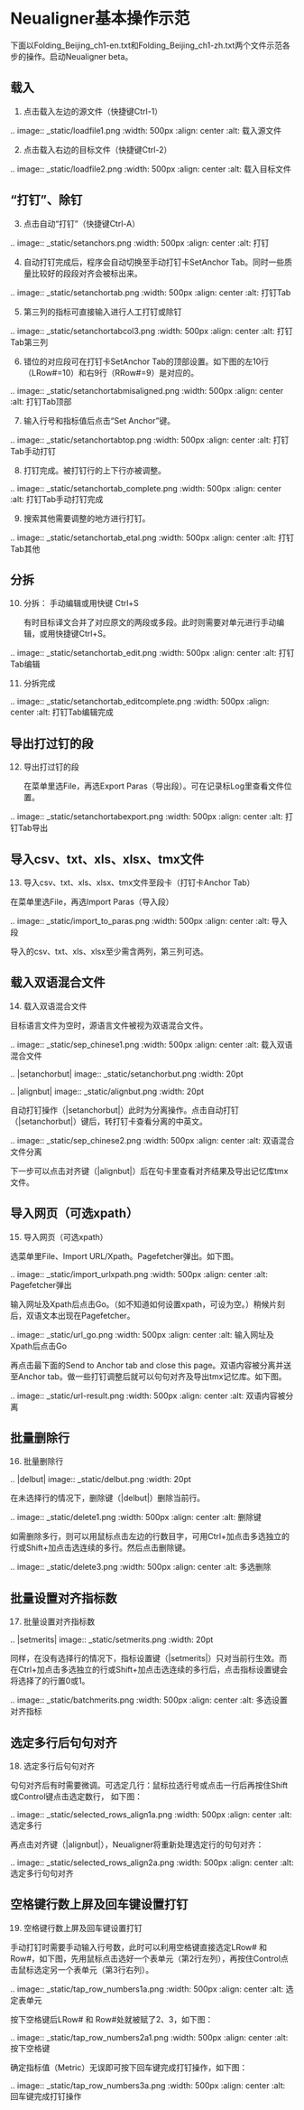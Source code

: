 Neualigner基本操作示范
==============================
下面以Folding_Beijing_ch1-en.txt和Folding_Beijing_ch1-zh.txt两个文件示范各步的操作。启动Neualigner beta。

载入
--------------------------

1. 点击载入左边的源文件（快捷键Ctrl-1）

.. image:: _static/loadfile1.png
    :width: 500px
    :align: center
    :alt: 载入源文件

2. 点击载入右边的目标文件（快捷键Ctrl-2）

.. image:: _static/loadfile2.png
    :width: 500px
    :align: center
    :alt: 载入目标文件

“打钉”、除钉
--------------------------

3.	点击自动“打钉”（快捷键Ctrl-A）

.. image:: _static/setanchors.png
    :width: 500px
    :align: center
    :alt: 打钉

4.	自动打钉完成后，程序会自动切换至手动打钉卡SetAnchor Tab。同时一些质量比较好的段段对齐会被标出来。

.. image:: _static/setanchortab.png
    :width: 500px
    :align: center
    :alt: 打钉Tab

5.	第三列的指标可直接输入进行人工打钉或除钉

.. image:: _static/setanchortabcol3.png
    :width: 500px
    :align: center
    :alt: 打钉Tab第三列


6.	错位的对应段可在打钉卡SetAnchor Tab的顶部设置。如下图的左10行（LRow#=10）和右9行（RRow#=9）是对应的。

.. image:: _static/setanchortabmisaligned.png
    :width: 500px
    :align: center
    :alt: 打钉Tab顶部

7.	输入行号和指标值后点击“Set Anchor”键。

.. image:: _static/setanchortabtop.png
    :width: 500px
    :align: center
    :alt: 打钉Tab手动打钉

8.	打钉完成。被打钉行的上下行亦被调整。

.. image:: _static/setanchortab_complete.png
    :width: 500px
    :align: center
    :alt: 打钉Tab手动打钉完成

9.	搜索其他需要调整的地方进行打钉。

.. image:: _static/setanchortab_etal.png
    :width: 500px
    :align: center
    :alt: 打钉Tab其他

分拆
--------------------------

10. 分拆： 手动编辑或用快键 Ctrl+S

    有时目标译文合并了对应原文的两段或多段。此时则需要对单元进行手动编辑，或用快捷键Ctrl+S。

.. image:: _static/setanchortab_edit.png
    :width: 500px
    :align: center
    :alt: 打钉Tab编辑

11.	分拆完成

.. image:: _static/setanchortab_editcomplete.png
    :width: 500px
    :align: center
    :alt: 打钉Tab编辑完成

导出打过钉的段
--------------------------

12.	导出打过钉的段

    在菜单里选File，再选Export Paras（导出段）。可在记录标Log里查看文件位置。

.. image:: _static/setanchortabexport.png
    :width: 500px
    :align: center
    :alt: 打钉Tab导出

导入csv、txt、xls、xlsx、tmx文件
-----------------------------------------

13. 导入csv、txt、xls、xlsx、tmx文件至段卡（打钉卡Anchor Tab）

在菜单里选File，再选Import Paras（导入段）

.. image:: _static/import_to_paras.png
    :width: 500px
    :align: center
    :alt: 导入段

导入的csv、txt、xls、xlsx至少需含两列，第三列可选。


载入双语混合文件
-------------------------

14. 载入双语混合文件

目标语言文件为空时，源语言文件被视为双语混合文件。

.. image:: _static/sep_chinese1.png
    :width: 500px
    :align: center
    :alt: 载入双语混合文件

.. |setanchorbut| image:: _static/setanchorbut.png
    :width: 20pt

.. |alignbut| image:: _static/alignbut.png
    :width: 20pt

自动打钉操作（|setanchorbut|）此时为分离操作。点击自动打钉（|setanchorbut|）键后，转打钉卡查看分离的中英文。


.. image:: _static/sep_chinese2.png
    :width: 500px
    :align: center
    :alt: 双语混合文件分离


下一步可以点击对齐键（|alignbut|）后在句卡里查看对齐结果及导出记忆库tmx文件。

导入网页（可选xpath）
-------------------------

15. 导入网页（可选xpath）

选菜单里File、Import URL/Xpath。Pagefetcher弹出。如下图。

.. image:: _static/import_urlxpath.png
    :width: 500px
    :align: center
    :alt: Pagefetcher弹出

输入网址及Xpath后点击Go。（如不知道如何设置xpath，可设为空。）稍候片刻后，双语文本出现在Pagefetcher。

.. image:: _static/url_go.png
    :width: 500px
    :align: center
    :alt: 输入网址及Xpath后点击Go

再点击最下面的Send to Anchor tab and close this page。双语内容被分离并送至Anchor tab。做一些打钉调整后就可以句句对齐及导出tmx记忆库。如下图。

.. image:: _static/url-result.png
    :width: 500px
    :align: center
    :alt: 双语内容被分离

批量删除行
-------------------------

16. 批量删除行

.. |delbut| image:: _static/delbut.png
    :width: 20pt

在未选择行的情况下，删除键（|delbut|）删除当前行。

.. image:: _static/delete1.png
    :width: 500px
    :align: center
    :alt: 删除键

如需删除多行，则可以用鼠标点击左边的行数目字，可用Ctrl+加点击多选独立的行或Shift+加点击选连续的多行。然后点击删除键。

.. image:: _static/delete3.png
    :width: 500px
    :align: center
    :alt: 多选删除

批量设置对齐指标数
-------------------------

17. 批量设置对齐指标数

.. |setmerits| image:: _static/setmerits.png
    :width: 20pt

同样，在没有选择行的情况下，指标设置键（|setmerits|）只对当前行生效。而在Ctrl+加点击多选独立的行或Shift+加点击选连续的多行后，点击指标设置键会将选择了的行置0或1。


.. image:: _static/batchmerits.png
    :width: 500px
    :align: center
    :alt: 多选设置对齐指标


选定多行后句句对齐
-------------------------

18. 选定多行后句句对齐

句句对齐后有时需要微调。可选定几行：鼠标拉选行号或点击一行后再按住Shift或Control键点击选定数行， 如下图：

.. image:: _static/selected_rows_align1a.png
    :width: 500px
    :align: center
    :alt: 选定多行

再点击对齐键（|alignbut|），Neualigner将重新处理选定行的句句对齐：

.. image:: _static/selected_rows_align2a.png
    :width: 500px
    :align: center
    :alt: 选定多行句句对齐


空格键行数上屏及回车键设置打钉
--------------------------------

19. 空格键行数上屏及回车键设置打钉

手动打钉时需要手动输入行号数，此时可以利用空格键直接选定LRow# 和 Row#，如下图，先用鼠标点击选好一个表单元（第2行左列），再按住Control点击鼠标选定另一个表单元（第3行右列）。

.. image:: _static/tap_row_numbers1a.png
    :width: 500px
    :align: center
    :alt: 选定表单元

按下空格键后LRow# 和 Row#处就被赋了2、3，如下图：

.. image:: _static/tap_row_numbers2a1.png
    :width: 500px
    :align: center
    :alt: 按下空格键

确定指标值（Metric）无误即可按下回车键完成打钉操作，如下图：

.. image:: _static/tap_row_numbers3a.png
    :width: 500px
    :align: center
    :alt: 回车键完成打钉操作
